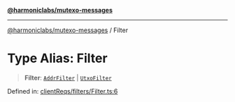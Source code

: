 [**@harmoniclabs/mutexo-messages**](../README.md)

***

[@harmoniclabs/mutexo-messages](../README.md) / Filter

# Type Alias: Filter

> **Filter**: [`AddrFilter`](../classes/AddrFilter) \| [`UtxoFilter`](../classes/UtxoFilter)

Defined in: [clientReqs/filters/Filter.ts:6](https://github.com/HarmonicLabs/mutexo-messages/blob/aefac8841dc1fa8aebb577df666016362446522d/src/clientReqs/filters/Filter.ts#L6)
